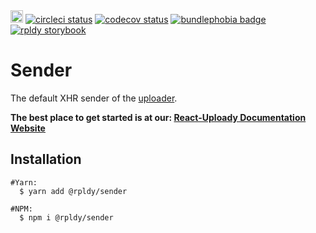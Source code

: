 <a href="https://badge.fury.io/js/%40rpldy%2Fsender">
    <img src="https://badge.fury.io/js/%40rpldy%2Fsender.svg" alt="npm version" height="20"></a>
<a href="https://circleci.com/gh/rpldy/react-uploady">
    <img src="https://circleci.com/gh/rpldy/react-uploady.svg?style=svg" alt="circleci status"/></a>  
<a href="https://codecov.io/gh/rpldy/react-uploady">
    <img src="https://codecov.io/gh/rpldy/react-uploady/branch/master/graph/badge.svg" alt="codecov status"/></a> 
<a href="https://bundlephobia.com/result?p=@rpldy/sender">
    <img src="https://badgen.net/bundlephobia/minzip/@rpldy/sender" alt="bundlephobia badge"/></a>
<a href="https://react-uploady-storybook.netlify.com">
   <img src="https://cdn.jsdelivr.net/gh/storybookjs/brand@master/badge/badge-storybook.svg" alt="rpldy storybook"/></a> 

# Sender

The default XHR sender of the [uploader](../uploader).

**The best place to get started is at our: [React-Uploady Documentation Website](https://react-uploady.netlify.app)**

## Installation

```shell
#Yarn:
  $ yarn add @rpldy/sender

#NPM:
  $ npm i @rpldy/sender
``` 

